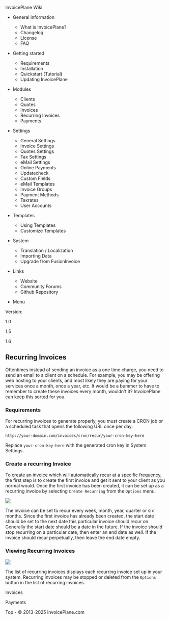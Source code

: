 
InvoicePlane Wiki

* General information
  
  + What is InvoicePlane?
  + Changelog
  + License
  + FAQ
* Getting started
  
  + Requirements
  + Installation
  + Quickstart (Tutorial)
  + Updating InvoicePlane
* Modules
  
  + Clients
  + Quotes
  + Invoices
  + Recurring Invoices
  + Payments
* Settings
  
  + General Settings
  + Invoice Settings
  + Quotes Settings
  + Tax Settings
  + eMail Settings
  + Online Payments
  + Updatecheck
  + Custom Fields
  + eMail Templates
  + Invoice Groups
  + Payment Methods
  + Taxrates
  + User Accounts
* Templates
  
  + Using Templates
  + Customize Templates
* System
  
  + Translation / Localization
  + Importing Data
  + Upgrade from FusionInvoice
* Links 
  + Website
  + Community Forums
  + Github Repository


* Menu

Version:

1.0


1.5


1.6




Recurring Invoices
------------------

Oftentimes instead of sending an invoice as a one time charge, you need to send an email to a client on a
schedule. For example, you may be offering web hosting to your clients, and most likely they are paying for your
services once a month, once a year, etc. It would be a bummer to have to remember to create these invoices every
month, wouldn't it? InvoicePlane can keep this sorted for you.

### Requirements

For recurring invoices to generate properly, you must create a CRON job or
a scheduled task that opens the following URL once per day:

```
http://your-domain.com/invoices/cron/recur/your-cron-key-here
```

Replace `your-cron-key-here` with the generated cron key in System
Settings.

### Create a recurring Invoice

To create an invoice which will automatically recur at a specific frequency, the first step is to create the
first invoice and get it sent to your client as you normal would. Once the first invoice has been created, it
can be set up as a recurring invoice by selecting `Create Recurring` from the `Options`
menu.


![](//invoiceplane.com/content/screenshots/web_thumb/ip_invoices_make_recurring.jpg)


The invoice can be set to recur every week, month, year, quarter or six months. Since the first invoice has
already been created, the start date should be set to the next date this particular invoice should recur on.
Generally the start date should be a date in the future. If the invoice should stop recurring on a particular
date, then enter an end date as well. If the invoice should recur perpetually, then leave the end date
empty.

### Viewing Recurring Invoices


![](//invoiceplane.com/content/screenshots/web_thumb/ip_invoices_recurring.jpg)


The list of recurring invoices displays each recurring invoice set up in your system. Recurring invoices may be
stopped or deleted from the `Options` button in the list of recurring invoices.

Invoices

Payments

 
 Top - © 2013-2025 InvoicePlane.com


